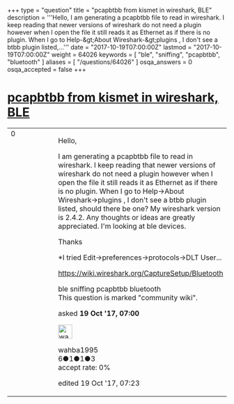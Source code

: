 +++
type = "question"
title = "pcapbtbb from kismet in wireshark, BLE"
description = '''Hello, I am generating a pcapbtbb file to read in wireshark. I keep reading that newer versions of wireshark do not need a plugin however when I open the file it still reads it as Ethernet as if there is no plugin. When I go to Help-&amp;gt;About Wireshark-&amp;gt;plugins , I don&#x27;t see a btbb plugin listed,...'''
date = "2017-10-19T07:00:00Z"
lastmod = "2017-10-19T07:00:00Z"
weight = 64026
keywords = [ "ble", "sniffing", "pcapbtbb", "bluetooth" ]
aliases = [ "/questions/64026" ]
osqa_answers = 0
osqa_accepted = false
+++

<div class="headNormal">

# [pcapbtbb from kismet in wireshark, BLE](/questions/64026/pcapbtbb-from-kismet-in-wireshark-ble)

</div>

<div id="main-body">

<div id="askform">

<table id="question-table" style="width:100%;"><colgroup><col style="width: 50%" /><col style="width: 50%" /></colgroup><tbody><tr class="odd"><td style="width: 30px; vertical-align: top"><div class="vote-buttons"><div id="post-64026-score" class="post-score" title="current number of votes">0</div><div id="favorite-count" class="favorite-count"></div></div></td><td><div id="item-right"><div class="question-body"><p>Hello,</p><p>I am generating a pcapbtbb file to read in wireshark. I keep reading that newer versions of wireshark do not need a plugin however when I open the file it still reads it as Ethernet as if there is no plugin. When I go to Help-&gt;About Wireshark-&gt;plugins , I don't see a btbb plugin listed, should there be one? My wireshark version is 2.4.2. Any thoughts or ideas are greatly appreciated. I'm looking at ble devices.</p><p>Thanks</p><p>*I tried Edit-&gt;preferences-&gt;protocols-&gt;DLT User...</p><p><a href="https://wiki.wireshark.org/CaptureSetup/Bluetooth">https://wiki.wireshark.org/CaptureSetup/Bluetooth</a></p></div><div id="question-tags" class="tags-container tags">ble sniffing pcapbtbb bluetooth</div><div id="question-controls" class="post-controls"><div class="community-wiki">This question is marked "community wiki".</div></div><div class="post-update-info-container"><div class="post-update-info post-update-info-user"><p>asked <strong>19 Oct '17, 07:00</strong></p><img src="https://secure.gravatar.com/avatar/f40e6cc685f5a048cc2dbfd244bb9807?s=32&amp;d=identicon&amp;r=g" class="gravatar" width="32" height="32" alt="wahba1995&#39;s gravatar image" /><p>wahba1995<br />
<span class="score" title="6 reputation points">6</span><span title="1 badges"><span class="badge1">●</span><span class="badgecount">1</span></span><span title="1 badges"><span class="silver">●</span><span class="badgecount">1</span></span><span title="3 badges"><span class="bronze">●</span><span class="badgecount">3</span></span><br />
<span class="accept_rate" title="Rate of the user&#39;s accepted answers">accept rate:</span> <span title="wahba1995 has no accepted answers">0%</span></p></div><div class="post-update-info post-update-info-edited"><p>edited 19 Oct '17, 07:23</p></div></div><div id="comments-container-64026" class="comments-container"></div><div id="comment-tools-64026" class="comment-tools"></div><div class="clear"></div><div id="comment-64026-form-container" class="comment-form-container"></div><div class="clear"></div></div></td></tr></tbody></table>

</div>

</div>

